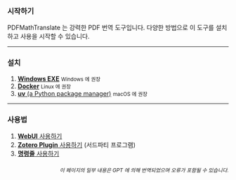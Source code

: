 ### 시작하기

PDFMathTranslate 는 강력한 PDF 번역 도구입니다. 다양한 방법으로 이 도구를 설치하고 사용을 시작할 수 있습니다.

---

### 설치

1. [**Windows EXE**](./INSTALLATION_winexe.md) <small>Windows 에 권장</small>
2. [**Docker**](./INSTALLATION_docker.md) <small>Linux 에 권장</small>
3. [**uv** (a Python package manager)](./INSTALLATION_uv.md) <small>macOS 에 권장</small>

---

### 사용법

1. [**WebUI** 사용하기](./USAGE_webui.md)
2. [**Zotero Plugin** 사용하기](https://github.com/guaguastandup/zotero-pdf2zh) (서드파티 프로그램)
3. [**명령줄** 사용하기](./USAGE_commandline.md)

<div align="right"> 
<h6><small>이 페이지의 일부 내용은 GPT 에 의해 번역되었으며 오류가 포함될 수 있습니다.</small></h6>